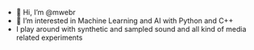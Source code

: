- 👋 Hi, I’m @mwebr
- 👀 I’m interested in Machine Learning and AI with Python and C++
- I play around with synthetic and sampled sound and all kind of media related experiments
